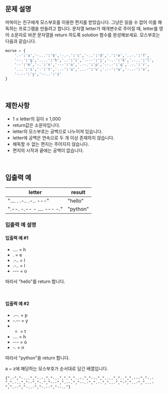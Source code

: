 ## 문제 설명

머쓱이는 친구에게 모스부호를 이용한 편지를 받았습니다. 그냥은 읽을 수 없어 이를 해독하는 프로그램을 만들려고 합니다. 문자열 letter가 매개변수로 주어질 때, letter를 영어 소문자로 바꾼 문자열을 return 하도록 solution 함수를 완성해보세요.
모스부호는 다음과 같습니다.

```python
morse = { 
    '.-':'a','-...':'b','-.-.':'c','-..':'d','.':'e','..-.':'f',
    '--.':'g','....':'h','..':'i','.---':'j','-.-':'k','.-..':'l',
    '--':'m','-.':'n','---':'o','.--.':'p','--.-':'q','.-.':'r',
    '...':'s','-':'t','..-':'u','...-':'v','.--':'w','-..-':'x',
    '-.--':'y','--..':'z'
}
```

<br>

## 제한사항

- 1 ≤ letter의 길이 ≤ 1,000
- return값은 소문자입니다.
- letter의 모스부호는 공백으로 나누어져 있습니다.
- letter에 공백은 연속으로 두 개 이상 존재하지 않습니다.
- 해독할 수 없는 편지는 주어지지 않습니다.
- 편지의 시작과 끝에는 공백이 없습니다.

<br>

## 입출력 예
|letter|result|
|--|--|
|".... . .-.. .-.. ---"|"hello"|
|".--. -.-- - .... --- -."|"python"|

### 입출력 예 설명

#### 입출력 예 #1

- .... = h
- . = e
- .-.. = l
- .-.. = l
- --- = o

따라서 "hello"를 return 합니다.

<br>


#### 입출력 예 #2

- .--. = p
- -.-- = y
- - = t
- .... = h
- --- = o
- -. = n


따라서 "python"을 return 합니다.

a ~ z에 해당하는 모스부호가 순서대로 담긴 배열입니다.

`{".-","-...","-.-.","-..",".","..-.","--.","....","..",".---","-.-",".-..","--","-.","---",".--.","--.-",".-.","...","-","..-","...-",".--","-..-","-.--","--.."}`
